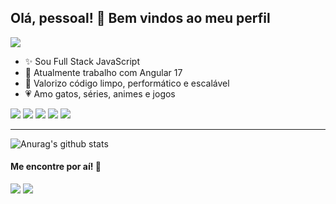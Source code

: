 ## Olá, pessoal! :wave: Bem vindos ao meu perfil

![](https://komarev.com/ghpvc/?username=nathaliacristina20)

- :sparkles: Sou Full Stack JavaScript 
- :speech_balloon: Atualmente trabalho com Angular 17
- :running: Valorizo código limpo, performático e escalável 
- :heartpulse: Amo gatos, séries, animes e jogos 

<p>
  <img src="https://img.shields.io/badge/javascript-%23F7DF1E.svg?&style=for-the-badge&logo=javascript&logoColor=black" />
  <img src="https://img.shields.io/badge/angular%20-%23DD0031.svg?&style=for-the-badge&logo=angular&logoColor=white" />
  <img src="https://img.shields.io/badge/typescript%20-%23007ACC.svg?&style=for-the-badge&logo=typescript&logoColor=white" />
  <img src="https://img.shields.io/badge/react%20-%2320232a.svg?&style=for-the-badge&logo=react&logoColor=%2361DAFB" />
  <img src="https://img.shields.io/badge/node.js%20-%2343853D.svg?&style=for-the-badge&logo=node.js&logoColor=white" /> 
</p>

---

![Anurag's github stats](https://github-readme-stats.vercel.app/api?username=nathaliacristina20&show_icons=true&theme=radical)

#### Me encontre por aí! :beer:

[<img src="https://img.shields.io/badge/twitter-%231DA1F2.svg?&style=for-the-badge&logo=twitter&logoColor=white" />](https://twitter.com/nath_goliveira)
[<img src="https://img.shields.io/badge/linkedin-%230077B5.svg?&style=for-the-badge&logo=linkedin&logoColor=white" />](https://www.linkedin.com/in/nathaliagomesoliveira/)
